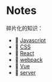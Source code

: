 # Notes

碎片化的知识：

- 🍄 [Javascript](https://github.com/Singz72/Notes/tree/master/css)
- 🍄 [CSS](https://github.com/Singz72/Notes/tree/master/CSS)
- 🍄 [React](https://github.com/Singz72/Notes/tree/master/React)
- 🍄 [webpack](https://github.com/Singz72/Notes/tree/master/webpack)
- 🍄 [Vue](https://github.com/Singz72/Notes/tree/master/Vue)
- 🍄 [server](https://github.com/Singz72/Notes/tree/master/server)
